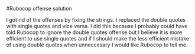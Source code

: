 #Rubocop offense solution

I got rid of the offenses by fixing the strings.  I replaced the double quotes
with single quotes and vice versa.  I did this because I probably could have
told Rubocop to ignore the double quotes offense but I believe it is more
efficient to use single quotes and if I should make the less efficient mistake
of using double quotes when unneccesary I would like Rubocop to tell me.
